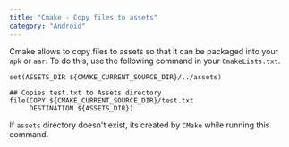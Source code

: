 ```yaml
---
title: "Cmake - Copy files to assets"
category: "Android"
---
```

Cmake allows to copy files to assets so that it can be packaged into your `apk` or `aar`.
To do this, use the following command in your `CmakeLists.txt`. 

```
set(ASSETS_DIR ${CMAKE_CURRENT_SOURCE_DIR}/../assets)

## Copies test.txt to Assets directory
file(COPY ${CMAKE_CURRENT_SOURCE_DIR}/test.txt
     DESTINATION ${ASSETS_DIR})

```
If `assets` directory doesn't exist, its created by `CMake` while running this command.
